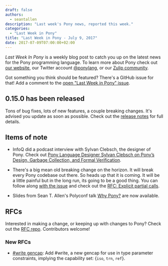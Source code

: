 ```yaml
---
draft: false
authors:
  - seantallen
description: "Last week's Pony news, reported this week."
categories:
  - "Last Week in Pony"
title: "Last Week in Pony - July 9, 2017"
date: 2017-07-09T07:00:00+02:00
---
```

_Last Week In Pony_ is a weekly blog post to catch you up on the latest news for the Pony programming language. To learn more about Pony check out [our website](https://ponylang.io), our Twitter account [@ponylang](https://twitter.com/ponylang), or our [Zulip community](https://ponylang.zulipchat.com).

Got something you think should be featured? There's a GitHub issue for that! Add a comment to the [open "Last Week in Pony" issue](https://github.com/ponylang/ponylang.github.io/issues?q=is%3Aissue+is%3Aopen+label%3Alast-week-in-pony).

<!-- more -->

## 0.15.0 has been released

Tons of bug fixes, lots of new features, a couple breaking changes. It's advised you update as soon as possible. Check out the [release notes](https://github.com/ponylang/ponyc/releases/tag/0.15.0) for full details.

## Items of note

- InfoQ did a podcast interview with Sylvan Clebsch, the designer of Pony. Check out [Pony Language Designer Sylvan Clebsch on Pony’s Design, Garbage Collection, and Formal Verification](https://www.infoq.com/podcasts/sylvan-clebsch-pony-formal-verification).

- There's a big mean old breaking change on the horizon. It will break every Pony codebase out there. So heads up that it is coming. It will be a little painful but in the long run, its going to be a good thing. You can follow along [with the issue](https://github.com/ponylang/ponyc/issues/1771#issuecomment-313859191) and check out the [RFC: Explicit partial calls](https://github.com/ponylang/rfcs/blob/main/text/0039-explicit-partial-calls.md).

- Slides from Sean T. Allen's Polyconf talk [Why Pony?](https://speakerdeck.com/seantallen/why-pony) are now available.

## RFCs

Interested in making a change, or keeping up with changes to Pony? Check out the [RFC repo](https://github.com/ponylang/rfcs). Contributors welcome!

### New RFCs

- [#write gencap](https://github.com/ponylang/rfcs/pull/93): Add #write, a new gencap for use in type parameter constraints, implying the capability set: {`iso`, `trn`, `ref`}.
